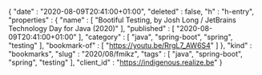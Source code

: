 {
  "date" : "2020-08-09T20:41:00+01:00",
  "deleted" : false,
  "h" : "h-entry",
  "properties" : {
    "name" : [ "Bootiful Testing, by Josh Long / JetBrains Technology Day for Java (2020)" ],
    "published" : [ "2020-08-09T20:41:00+01:00" ],
    "category" : [ "java", "spring-boot", "spring", "testing" ],
    "bookmark-of" : [ "https://youtu.be/RrgL7_AW6S4" ]
  },
  "kind" : "bookmarks",
  "slug" : "2020/08/fmikz",
  "tags" : [ "java", "spring-boot", "spring", "testing" ],
  "client_id" : "https://indigenous.realize.be"
}

